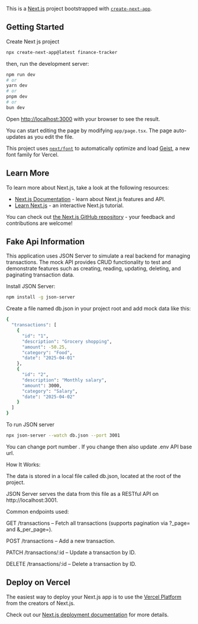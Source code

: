This is a [Next.js](https://nextjs.org) project bootstrapped with [`create-next-app`](https://nextjs.org/docs/app/api-reference/cli/create-next-app).

## Getting Started
Create Next js project 
```bash
npx create-next-app@latest finance-tracker 
```
then, run the development server:

```bash
npm run dev
# or
yarn dev
# or
pnpm dev
# or
bun dev
```

Open [http://localhost:3000](http://localhost:3000) with your browser to see the result.

You can start editing the page by modifying `app/page.tsx`. The page auto-updates as you edit the file.

This project uses [`next/font`](https://nextjs.org/docs/app/building-your-application/optimizing/fonts) to automatically optimize and load [Geist](https://vercel.com/font), a new font family for Vercel.

## Learn More

To learn more about Next.js, take a look at the following resources:

- [Next.js Documentation](https://nextjs.org/docs) - learn about Next.js features and API.
- [Learn Next.js](https://nextjs.org/learn) - an interactive Next.js tutorial.

You can check out [the Next.js GitHub repository](https://github.com/vercel/next.js) - your feedback and contributions are welcome!

## Fake Api Information
This application uses JSON Server to simulate a real backend for managing transactions. The mock API provides CRUD functionality to test and demonstrate features such as creating, reading, updating, deleting, and paginating transaction data.

Install JSON Server:

```bash
npm install -g json-server
```

Create a file named db.json in your project root and add mock data like this:
```bash
{
  "transactions": [
    {
      "id": "1",
      "description": "Grocery shopping",
      "amount": -50.25,
      "category": "Food",
      "date": "2025-04-01"
    },
    {
      "id": "2",
      "description": "Monthly salary",
      "amount": 3000,
      "category": "Salary",
      "date": "2025-04-02"
    }
  ]
}

```

To run JSON server 

```bash
npx json-server --watch db.json --port 3001
```
You can change port number . If you change then also update .env API base url.

How It Works:

The data is stored in a local file called db.json, located at the root of the project.

JSON Server serves the data from this file as a RESTful API on http://localhost:3001.

Common endpoints used:

GET /transactions – Fetch all transactions (supports pagination via ?_page= and &_per_page=).

POST /transactions – Add a new transaction.

PATCH /transactions/:id – Update a transaction by ID.

DELETE /transactions/:id – Delete a transaction by ID.


## Deploy on Vercel

The easiest way to deploy your Next.js app is to use the [Vercel Platform](https://vercel.com/new?utm_medium=default-template&filter=next.js&utm_source=create-next-app&utm_campaign=create-next-app-readme) from the creators of Next.js.

Check out our [Next.js deployment documentation](https://nextjs.org/docs/app/building-your-application/deploying) for more details.
